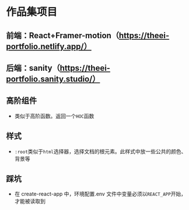 # 作品集项目

## 前端：React+Framer-motion（https://theei-portfolio.netlify.app/）

## 后端：sanity（https://theei-portfolio.sanity.studio/）





## 高阶组件

- 类似于高阶函数。返回一个`HOC`函数



## 样式

- `:root`类似于`html`选择器，选择文档的根元素。此样式中放一些公共的颜色、背景等



## 踩坑

- 在 create-react-app 中，环境配置.env 文件中变量必须以`REACT_APP`开始，才能被读取到
